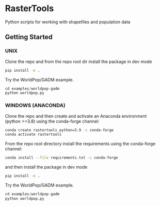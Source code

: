 # RasterTools

Python scripts for working with shapefiles and population data

## Getting Started

### UNIX

Clone the repo and from the repo root dir install the package in dev mode
```bash
pip install -e .
```

Try the WorldPop/GADM example.
```python
cd examples/worldpop-gadm
python worldpop.py
```

### WINDOWS (ANACONDA)

Clone the repo and then create and activate an Anaconda environment (python >=3.8) using the conda-forge channel:

```bash
conda create rastertools python=3.9 -c conda-forge
conda activate rastertools
```

From the repo root directory install the requirements using the conda-forge channel:
```bash
conda install --file requirements.txt -c conda-forge
```

and then install the package in dev mode
```bash
pip install -e .
```

Try the WorldPop/GADM example.
```python
cd examples/worldpop-gadm
python worldpop.py

